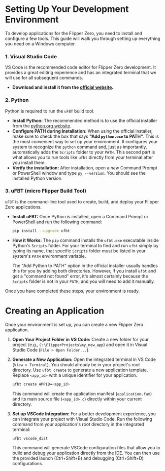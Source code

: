 # Setting Up Your Development Environment

To develop applications for the Flipper Zero, you need to install and configure a few tools. This guide will walk you through setting up everything you need on a Windows computer.

### 1. Visual Studio Code

VS Code is the recommended code editor for Flipper Zero development. It provides a great editing experience and has an integrated terminal that we will use for all subsequent commands.

*   **Download and install it from the [official website](https://code.visualstudio.com/).**

### 2. Python

Python is required to run the `uFBT` build tool.

*   **Install Python:** The recommended method is to use the official installer from the [python.org website](https://www.python.org/).
*   **Configure PATH during Installation:** When using the official installer, make sure to check the box that says **"Add `python.exe` to PATH"**. This is the most convenient way to set up your environment. It configures your system to recognize the `python` command and, just as importantly, automatically adds the `Scripts` folder to your `PATH`. This second part is what allows you to run tools like `ufbt` directly from your terminal after you install them.
*   **Verify the installation:** After installation, open a *new* Command Prompt or PowerShell window and type `py --version`. You should see the installed Python version.

### 3. uFBT (micro Flipper Build Tool)

`uFBT` is the command-line tool used to create, build, and deploy your Flipper Zero applications.

*   **Install uFBT:** Once Python is installed, open a Command Prompt or PowerShell and run the following command:
    ```bash
    pip install --upgrade ufbt
    ```
*   **How it Works:** The `pip` command installs the `ufbt.exe` executable inside Python's `Scripts` folder. For your terminal to find and run `ufbt` simply by typing its name, that specific `Scripts` folder must be listed in your system's `PATH` environment variable.

    The "Add Python to PATH" option in the official installer usually handles this for you by adding both directories. However, if you install `ufbt` and get a "command not found" error, it's almost certainly because the `Scripts` folder is not in your `PATH`, and you will need to add it manually.

Once you have completed these steps, your environment is ready.

# Creating an Application

Once your environment is set up, you can create a new Flipper Zero application.

1.  **Open Your Project Folder in VS Code:**
    Create a new folder for your project (e.g., `C:\FlipperProjects\my_new_app`) and open it in Visual Studio Code (`File > Open Folder...`).

2.  **Generate a New Application:**
    Open the integrated terminal in VS Code (`View > Terminal`). You should already be in your project's root directory. Use `ufbt create` to generate a new application template. Replace `<app_id>` with a unique identifier for your application.

    ```bash
    ufbt create APPID=<app_id>
    ```

    This command will create the application manifest (`application.fam`) and its main source file (`<app_id>.c`) directly within your current directory.

3.  **Set up VSCode Integration:**
    For a better development experience, you can integrate your project with Visual Studio Code. Run the following command from your application's root directory in the integrated terminal:

    ```bash
    ufbt vscode_dist
    ```

    This command will generate VSCode configuration files that allow you to build and debug your application directly from the IDE. You can then use the provided launch (Ctrl+Shift+B) and debugging (Ctrl+Shift+D) configurations.
